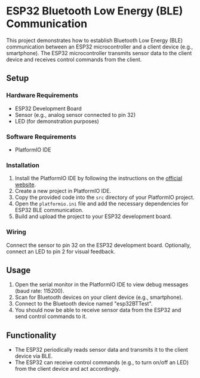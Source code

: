 # ESP32 Bluetooth Low Energy (BLE) Communication

This project demonstrates how to establish Bluetooth Low Energy (BLE) communication between an ESP32 microcontroller and a client device (e.g., smartphone). The ESP32 microcontroller transmits sensor data to the client device and receives control commands from the client.

## Setup

### Hardware Requirements

- ESP32 Development Board
- Sensor (e.g., analog sensor connected to pin 32)
- LED (for demonstration purposes)

### Software Requirements

- PlatformIO IDE

### Installation

1. Install the PlatformIO IDE by following the instructions on the [official website](https://platformio.org/install/ide?install=vscode).
2. Create a new project in PlatformIO IDE.
3. Copy the provided code into the `src` directory of your PlatformIO project.
4. Open the `platformio.ini` file and add the necessary dependencies for ESP32 BLE communication.
5. Build and upload the project to your ESP32 development board.

### Wiring

Connect the sensor to pin 32 on the ESP32 development board. Optionally, connect an LED to pin 2 for visual feedback.

## Usage

1. Open the serial monitor in the PlatformIO IDE to view debug messages (baud rate: 115200).
2. Scan for Bluetooth devices on your client device (e.g., smartphone).
3. Connect to the Bluetooth device named "esp32BTTest".
4. You should now be able to receive sensor data from the ESP32 and send control commands to it.

## Functionality

- The ESP32 periodically reads sensor data and transmits it to the client device via BLE.
- The ESP32 can receive control commands (e.g., to turn on/off an LED) from the client device and act accordingly.


